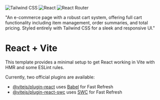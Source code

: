 ![Tailwind CSS](https://img.shields.io/badge/-TailwindCSS-?logo=tailwindcss&style=flat&logoColor=38B2AC)
![React](https://img.shields.io/badge/-React-?logo=react&style=flat&logoColor=61DAFB)
![React Router](https://img.shields.io/badge/-React%20Router-?logo=react-router&style=flat&logoColor=CA4245)

"An e-commerce page with a robust cart system, offering full cart functionality including item management, order summaries, and total pricing. Styled entirely with Tailwind CSS for a sleek and responsive UI."

# React + Vite

This template provides a minimal setup to get React working in Vite with HMR and some ESLint rules.

Currently, two official plugins are available:

- [@vitejs/plugin-react](https://github.com/vitejs/vite-plugin-react/blob/main/packages/plugin-react/README.md) uses [Babel](https://babeljs.io/) for Fast Refresh
- [@vitejs/plugin-react-swc](https://github.com/vitejs/vite-plugin-react-swc) uses [SWC](https://swc.rs/) for Fast Refresh
